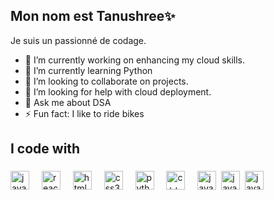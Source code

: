 ## Mon nom est Tanushree✨ 

Je suis un passionné de codage.
- 🔭 I’m currently working on enhancing my cloud skills.
- 🌱 I’m currently learning Python
- 👯 I’m looking to collaborate on projects.
- 🤔 I’m looking for help with cloud deployment.
- 💬 Ask me about DSA
- ⚡ Fun fact: I like to ride bikes
  
<h2 align="left">I code with</h2>

###

<div align="left">
 <img src="https://cdn.jsdelivr.net/gh/devicons/devicon/icons/javascript/javascript-original.svg" height="30" alt="javascript logo"  />
  <img width="12" />
  <img src="https://cdn.jsdelivr.net/gh/devicons/devicon/icons/react/react-original.svg" height="30" alt="react logo"  />
  <img width="12" />
  <img src="https://cdn.jsdelivr.net/gh/devicons/devicon/icons/html5/html5-original.svg" height="30" alt="html5 logo"  />
  <img width="12" />
  <img src="https://cdn.jsdelivr.net/gh/devicons/devicon/icons/css3/css3-original.svg" height="30" alt="css3 logo"  />
  <img width="12" />
  <img src="https://cdn.jsdelivr.net/gh/devicons/devicon/icons/python/python-original.svg" height="30" alt="python logo"  />
  <img width="12" />
  <img src="https://cdn.jsdelivr.net/gh/devicons/devicon@latest/icons/cplusplus/cplusplus-original.svg" height="30" alt="c++" />
  <img width="12"/> 
  <img src="https://cdn.jsdelivr.net/gh/devicons/devicon@latest/icons/java/java-original.svg" height ="30" alt="java"/>
  <img widyh="12"/>
  <img src="https://cdn.jsdelivr.net/gh/devicons/devicon@latest/icons/c/c-original.svg" height ="30" alt="java"/>
  <img widyh="12"/>
  <img src="https://cdn.jsdelivr.net/gh/devicons/devicon@latest/icons/tailwindcss/tailwindcss-original.svg" height ="30" alt="java"/>
  <img widyh="12"/>
  
          
                  
          
          
</div>
